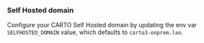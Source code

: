 ### Self Hosted domain

Configure your CARTO Self Hosted domain by updating the env var `SELFHOSTED_DOMAIN` value, which defaults to `carto3-onprem.lan`.
